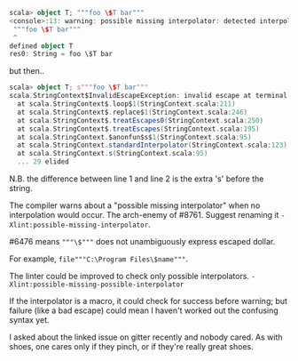 ```scala
scala> object T; """foo \$T bar"""
<console>:13: warning: possible missing interpolator: detected interpolated identifier `$T`
 """foo \$T bar"""
 ^
defined object T
res0: String = foo \$T bar
```

but then..

```scala
scala> object T; s"""foo \$T bar"""
scala.StringContext$InvalidEscapeException: invalid escape at terminal index 4 in "foo \". Use \\ for literal \.
  at scala.StringContext$.loop$1(StringContext.scala:211)
  at scala.StringContext$.replace$1(StringContext.scala:246)
  at scala.StringContext$.treatEscapes0(StringContext.scala:250)
  at scala.StringContext$.treatEscapes(StringContext.scala:195)
  at scala.StringContext.$anonfun$s$1(StringContext.scala:95)
  at scala.StringContext.standardInterpolator(StringContext.scala:123)
  at scala.StringContext.s(StringContext.scala:95)
  ... 29 elided
```

N.B. the difference between line 1 and line 2 is the extra 's' before the string.

The compiler warns about a "possible missing interpolator" when no interpolation would occur.
The arch-enemy of #8761.
Suggest renaming it `-Xlint:possible-missing-interpolator`.

#6476 means `"""\$"""` does not unambiguously express escaped dollar.

For example, `file"""C:\Program Files\$name"""`.

The linter could be improved to check only possible interpolators. `-Xlint:possible-missing-possible-interpolator`

If the interpolator is a macro, it could check for success before warning; but failure (like a bad escape) could mean I haven't worked out the confusing syntax yet.

I asked about the linked issue on gitter recently and nobody cared. As with shoes, one cares only if they pinch, or if they're really great shoes.
